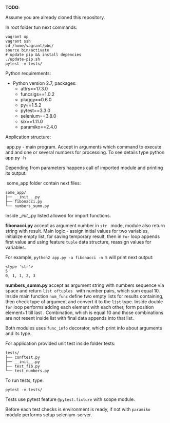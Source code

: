 **TODO**: 

Assume you are already cloned this repository.

In root folder tun next commands:
```
vagrant up
vagrant ssh
cd /home/vagrant/pbc/
source bin/activate
# update pip && install depencies
./update-pip.sh
pytest -v tests/
```

Python requirements:

- Python version 2.7, packages:
  * attrs==17.3.0
  * funcsigs==1.0.2
  * pluggy==0.6.0
  * py==1.5.2
  * pytest==3.3.0
  * selenium==3.8.0
  * six==1.11.0
  * paramiko==2.4.0

Application structure:

​	app.py - main program. Accept in arguments which command to execute and and one or several numbers for processing. To see details type python app.py -h

Depending from parameters happens call of imported module and printing its output.

​      some_app folder contain next files:

```some_app/
some_app/
├── __init__.py
├── fibonacci.py
└── numbers_summ.py

```

Inside \__init__.py listed allowed for import functions.

**fibonacci.py** accept as argument number in ```str ``` mode, module also return string with result. Main logic - assign initial values for two variables, initialize empty list, for saving temporary result, then in ```for``` loop appends first value and using feature ```tuple``` data structure,  reassign values for variables.

For example, ```python2 app.py -a fibonacci -n 5``` will print next output:

```````
<type 'str'>
5
0, 1, 1, 2, 3
```````

**numbers_summ.py** accept as argument string with numbers sequence via space 
and return ```list oftuples ``` with number pairs,  which sum equal 10. Inside main function ```num_func``` define two empty lists for results containing, then check type of argument and convert it to the ```list``` type. Inside double ```for``` loop performs adding each element with each other, form position element+1 till last . Combination, which is equal 10 and those combinations are not resent inside list with final data appends into that list.

Both modules uses ```func_info``` decorator, which print info about arguments and its type.

For application provided unit test inside folder tests:

```
tests/
├── conftest.py
├── __init__.py
├── test_fib.py
└── test_numbers.py
```

To run tests, type:

```````
pytest -v tests/
```````

Tests use pytest feature ```@pytest.fixture``` with scope module.

Before each test checks is environment is ready, if not with ```paramiko``` module performs setup selenium-server.